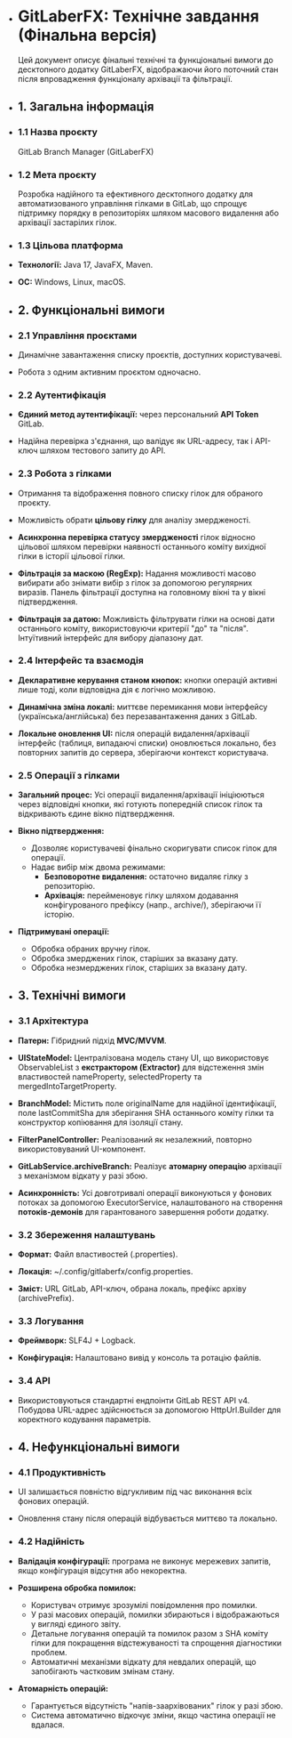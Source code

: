 - # GitLaberFX: Технічне завдання (Фінальна версія)

  Цей документ описує фінальні технічні та функціональні вимоги до десктопного додатку GitLaberFX, відображаючи його поточний стан після впровадження функціоналу архівації та фільтрації.
- ## 1. Загальна інформація
- ### 1.1 Назва проєкту

  GitLab Branch Manager (GitLaberFX)
- ### 1.2 Мета проєкту

  Розробка надійного та ефективного десктопного додатку для автоматизованого управління гілками в GitLab, що спрощує підтримку порядку в репозиторіях шляхом масового видалення або архівації застарілих гілок.
- ### 1.3 Цільова платформа
- **Технології:** Java 17, JavaFX, Maven.
- **ОС:** Windows, Linux, macOS.
- ## 2. Функціональні вимоги
- ### 2.1 Управління проєктами
- Динамічне завантаження списку проєктів, доступних користувачеві.
- Робота з одним активним проєктом одночасно.
- ### 2.2 Аутентифікація
- **Єдиний метод аутентифікації:** через персональний **API Token** GitLab.
- Надійна перевірка з'єднання, що валідує як URL-адресу, так і API-ключ шляхом тестового запиту до API.
- ### 2.3 Робота з гілками
- Отримання та відображення повного списку гілок для обраного проєкту.
- Можливість обрати **цільову гілку** для аналізу змердженості.
- **Асинхронна перевірка статусу змердженості** гілок відносно цільової шляхом перевірки наявності останнього коміту вихідної гілки в історії цільової гілки.
- **Фільтрація за маскою (RegExp):** Надання можливості масово вибирати або знімати вибір з гілок за допомогою регулярних виразів. Панель фільтрації доступна на головному вікні та у вікні підтвердження.
- **Фільтрація за датою:** Можливість фільтрувати гілки на основі дати останнього коміту, використовуючи критерії "до" та "після". Інтуїтивний інтерфейс для вибору діапазону дат.
- ### 2.4 Інтерфейс та взаємодія
- **Декларативне керування станом кнопок:** кнопки операцій активні лише тоді, коли відповідна дія є логічно можливою.
- **Динамічна зміна локалі:** миттєве перемикання мови інтерфейсу (українська/англійська) без перезавантаження даних з GitLab.
- **Локальне оновлення UI:** після операцій видалення/архівації інтерфейс (таблиця, випадаючі списки) оновлюється локально, без повторних запитів до сервера, зберігаючи контекст користувача.
- ### 2.5 Операції з гілками
- **Загальний процес:** Усі операції видалення/архівації ініціюються через відповідні кнопки, які готують попередній список гілок та відкривають єдине вікно підтвердження.
- **Вікно підтвердження:**
    - Дозволяє користувачеві фінально скоригувати список гілок для операції.
    - Надає вибір між двома режимами:
        - **Безповоротне видалення:** остаточно видаляє гілку з репозиторію.
        - **Архівація:** перейменовує гілку шляхом додавання конфігурованого префіксу (напр., archive/), зберігаючи її історію.
- **Підтримувані операції:**
    - Обробка обраних вручну гілок.
    - Обробка змерджених гілок, старіших за вказану дату.
    - Обробка незмерджених гілок, старіших за вказану дату.
- ## 3. Технічні вимоги
- ### 3.1 Архітектура
- **Патерн:** Гібридний підхід **MVC/MVVM**.
- **UIStateModel:** Централізована модель стану UI, що використовує ObservableList з **екстрактором (Extractor)** для відстеження змін властивостей nameProperty, selectedProperty та mergedIntoTargetProperty.
- **BranchModel:** Містить поле originalName для надійної ідентифікації, поле lastCommitSha для зберігання SHA останнього коміту гілки та конструктор копіювання для ізоляції стану.
- **FilterPanelController:** Реалізований як незалежний, повторно використовуваний UI-компонент.
- **GitLabService.archiveBranch:** Реалізує **атомарну операцію** архівації з механізмом відкату у разі збою.
- **Асинхронність:** Усі довготривалі операції виконуються у фонових потоках за допомогою ExecutorService, налаштованого на створення **потоків-демонів** для гарантованого завершення роботи додатку.
- ### 3.2 Збереження налаштувань
- **Формат:** Файл властивостей (.properties).
- **Локація:** ~/.config/gitlaberfx/config.properties.
- **Зміст:** URL GitLab, API-ключ, обрана локаль, префікс архіву (archivePrefix).
- ### 3.3 Логування
- **Фреймворк:** SLF4J + Logback.
- **Конфігурація:** Налаштовано вивід у консоль та ротацію файлів.
- ### 3.4 API
- Використовуються стандартні ендпоінти GitLab REST API v4. Побудова URL-адрес здійснюється за допомогою HttpUrl.Builder для коректного кодування параметрів.
- ## 4. Нефункціональні вимоги
- ### 4.1 Продуктивність
- UI залишається повністю відгукливим під час виконання всіх фонових операцій.
- Оновлення стану після операцій відбувається миттєво та локально.
- ### 4.2 Надійність
- **Валідація конфігурації:** програма не виконує мережевих запитів, якщо конфігурація відсутня або некоректна.
- **Розширена обробка помилок:** 
    - Користувач отримує зрозумілі повідомлення про помилки.
    - У разі масових операцій, помилки збираються і відображаються у вигляді єдиного звіту.
    - Детальне логування операцій та помилок разом з SHA коміту гілки для покращення відстежуваності та спрощення діагностики проблем.
    - Автоматичні механізми відкату для невдалих операцій, що запобігають частковим змінам стану.
- **Атомарність операцій:** 
    - Гарантується відсутність "напів-заархівованих" гілок у разі збою.
    - Система автоматично відкочує зміни, якщо частина операції не вдалася.
